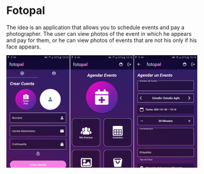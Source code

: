 # Fotopal

The idea is an application that allows you to schedule events and pay a photographer. The user can view photos of the event in which he appears and pay for them, or he can view photos of events that are not his only if his face appears.

![](screenshots/capturas.png)
